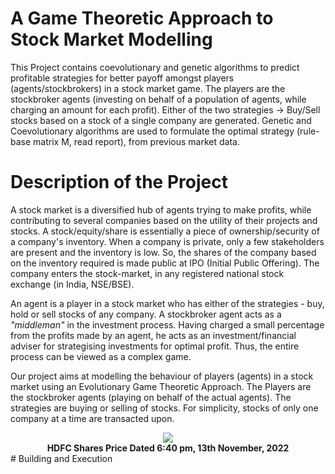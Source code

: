 # A Game Theoretic Approach to Stock Market Modelling 
This Project contains coevolutionary and genetic algorithms to predict profitable strategies for better payoff amongst players (agents/stockbrokers) in a stock market game. The players are the stockbroker agents (investing on behalf of a population of agents, while charging an amount for each profit). Either of the two strategies -> Buy/Sell stocks based on a stock of a single company are generated. Genetic and Coevolutionary algorithms are used to formulate the optimal strategy (rule-base matrix M, read report), from previous market data.

# Description of the Project
A stock market is a diversified hub of agents trying to make profits, while contributing to several companies based on the utility of their projects and stocks. A stock/equity/share is essentially a piece of ownership/security of a company's inventory. When a company is private, only a few stakeholders are present and the inventory is low. So, the shares of the company based on the inventory required is made public at IPO (Initial Public Offering). The company enters the stock-market, in any registered national stock exchange (in India, NSE/BSE). 

An agent is a player in a stock market who has either of the strategies - buy, hold or sell stocks of any company. A stockbroker agent acts as a _"middleman"_ in the investment process. Having charged a small percentage from the profits made by an agent, he acts as an investment/financial adviser for strategising investments for optimal profit. Thus, the entire process can be viewed as a complex game.

Our project aims at modelling the behaviour of players (agents) in a stock market using an Evolutionary Game Theoretic Approach. The Players are the stockbroker agents (playing on behalf of the actual agents). The strategies are buying or selling of stocks. For simplicity, stocks of only one company at a time are transacted upon.

<center><img src="https://drive.google.com/uc?export=view&id=1i2jfkNY_apzGx2z045vVG3hkIkT9ZvNn"></center>
<center><b>HDFC Shares Price Dated 6:40 pm, 13th November, 2022</b></center>
<!-- 
<figure>
<img src="https://drive.google.com/uc?export=view&id=1i2jfkNY_apzGx2z045vVG3hkIkT9ZvNn">
<figcaption align = "center"><b>HDFC Shares Price Dated 6:40 pm, 13th November, 2022 </b></figcaption>
</figure>
 -->
# Building and Execution

